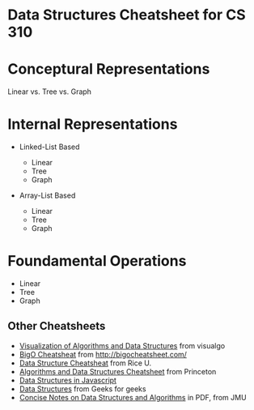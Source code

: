 # Data Structures Cheatsheet for CS 310

# Conceptural Representations

Linear vs. Tree vs. Graph

# Internal Representations

- Linked-List Based
  - Linear
  - Tree
  - Graph
  
- Array-List Based
  - Linear
  - Tree
  - Graph
  
# Foundamental Operations

- Linear
- Tree
- Graph
  
## Other Cheatsheets 

- [Visualization of Algorithms and Data Structures](https://visualgo.net/en) from visualgo
- [BigO Cheatsheat](http://bigocheatsheet.com/img/big-o-cheat-sheet-poster.png) from http://bigocheatsheet.com/
- [Data Structure Cheatsheat](https://www.clear.rice.edu/comp160/data_cheat.html) from Rice U.
- [Algorithms and Data Structures Cheatsheet](https://algs4.cs.princeton.edu/cheatsheet/) from Princeton
- [Data Structures in Javascript](http://blog.benoitvallon.com/data-structures-in-javascript/data-structures-in-javascript/)
- [Data Structures](http://www.geeksforgeeks.org/data-structures/) from Geeks for geeks
- [Concise Notes on Data Structures and Algorithms](https://w3.cs.jmu.edu/spragunr/CS240_F12/ConciseNotes.pdf) in PDF, from JMU

## 
